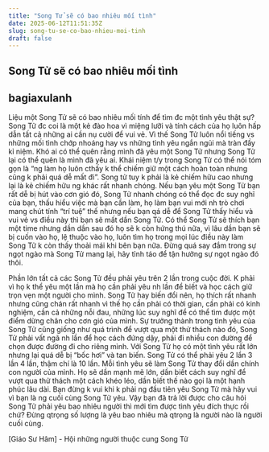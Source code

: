 ```yaml
---
title: "Song Tử sẽ có bao nhiêu mối tình"
date: 2025-06-12T11:51:35Z
slug: song-tu-se-co-bao-nhieu-moi-tinh
draft: false
---
```


## Song Tử sẽ có bao nhiêu mối tình

## bagiaxulanh

Liệu một Song Tử sẽ có bao nhiêu mối tính để tìm đc một tình yêu thật sự?​
Song Tử đc coi là một kẻ đào hoa vì miệng lưỡi và tính cách của họ luôn hấp dẫn tất cả những ai cần nụ cười để vui vẻ. Vì thế Song Tử luôn nổi tiếng vs những mối tình chớp nhoáng hay vs những tình yêu ngắn ngủi mà tràn đầy kỉ niệm. Khó ai có thể quên rằng mình đã yêu một Song Tử nhưng Song Tử lại có thể quên là mình đã yêu 
ai. Khái niệm t/y trong Song Tử có thể nói tóm gọn là “ng làm họ luôn cthấy k thể chiếm giữ một cách hoàn toàn nhưng cũng k phải quá dễ mất đi”. Song tử tuy k phải là kẻ chiếm hữu cao nhưng lại là kẻ chiếm hữu ng khác rất nhanh chóng. Nếu bạn yêu một Song Tử bạn rất dễ bị hút vào cơn gió đó, Song Tử nhanh chóng có thể đọc đc suy nghĩ của bạn, thấu hiểu việc mà bạn cần làm, họ làm bạn vui mới nh trò chơi mang chút tính “trí tuệ” thế nhưng nếu bạn qá dễ để Song Tử thấy hiểu và vui vẻ vs điều này thì bạn sẽ mất dần Song Tử. Có thể Song Tử sẽ thích bạn một time nhưng dần dần sau đó họ sẽ k còn hứng thú nữa, vì lâu dần bạn sẽ bị cuốn vào họ, lệ thuộc vào họ, luôn tìm họ trong mọi lúc điều này làm Song Tử k còn thấy thoải mái khi bên bạn nữa. Đừng quá say đắm trong sự ngọt ngào mà Song Tử mang lại, hãy tỉnh táo để tận hưởng sự ngọt ngào đó thôi. ​

Phần lớn tất cả các Song Tử đều phải yêu trên 2 lần trong cuộc đời. K phải vì họ k thể yêu một lần mà họ cần phải yêu nh lần để biết và học cách giữ trọn vẹn một người cho mình. Song Tử hay biến đổi nên, họ thích rất nhanh nhưng cũng chán rất nhanh vì thế họ cần phải có thời gian, cần phải có kinh nghiệm, cần cả những nỗi đau, những lúc suy nghĩ để có thể tìm được một điểm dừng chân cho cơn gió của mình. Sự trưởng thành trong tình yêu của Song Tử cũng giống như quá trình để vượt qua một thử thách nào đó, Song Tử phải vất ngã nh lần để học cách đứng dậy, phải đi nhiều con đường để chọn được đường đi cho riêng mình. Với Song Tử họ có một tình yêu rất lớn nhưng lại quá dễ bị “bốc hơi” và tan biến. Song Tử có thể phải yêu 2 lần 3 lần 4 lần, thậm chí là 10 lần. Mỗi tình yêu sẽ làm Song Tử thay đổi dần chính con người của mình. Họ sẽ dần mạnh mẽ lớn, dần biết cách suy nghĩ để vượt qua thử thách một cách khéo léo, dần biết thế nào gọi là một hạnh phúc lâu dài. Bạn đừng k vui khi k phải ng đầu tiên yêu Song Tử mà hãy vui vì bạn là ng cuối cùng Song Tử yêu. Vậy bạn đã trả lời được cho câu hỏi Song Tử phải yêu bao nhiêu người thì mới tìm được tình yêu đích thực rồi chứ? Đừng qtrọng số lượng là yêu bao nhiêu mà qtrọng là người nào là người cuối cùng.​

[Giáo Sư Hâm] - Hội những người thuộc cung Song Tử​